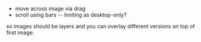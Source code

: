 - move across image via drag
- scroll using bars
-- limiting as desktop-only?

so images should be layers and you can overlay different versions on top of first image.